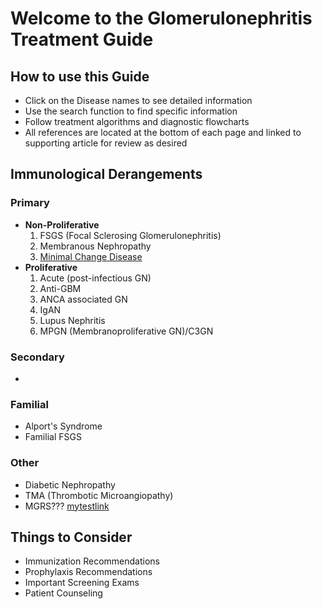 # **Welcome to the Glomerulonephritis Treatment Guide**
## **How to use this Guide**
* Click on the Disease names to see detailed information
* Use the search function to find specific information
* Follow treatment algorithms and diagnostic flowcharts
* All references are located at the bottom of each page and linked to supporting article for review as desired
## **Immunological Derangements**
### **Primary**
- **Non-Proliferative**
    1. FSGS (Focal Sclerosing Glomerulonephritis)
    2. Membranous Nephropathy
    3. [Minimal Change Disease](MCD.md)
- **Proliferative** 
    1. Acute (post-infectious GN)
    2. Anti-GBM
    3. ANCA associated GN
    4. IgAN
    5. Lupus Nephritis 
    6. MPGN (Membranoproliferative GN)/C3GN
### **Secondary**
* 
### **Familial**
* Alport's Syndrome
* Familial FSGS
### **Other**
* Diabetic Nephropathy
* TMA (Thrombotic Microangiopathy)
* MGRS???
[mytestlink](Test.md)
## **Things to Consider**
* Immunization Recommendations
* Prophylaxis Recommendations
* Important Screening Exams
* Patient Counseling 
